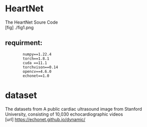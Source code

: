 # HeartNet
The HeartNet Soure Code    
[fig] ./fig1.png
## requirment:  
            numpy==1.22.4  
            torch==1.8.1  
            cuda ==11.1  
            torchvison==0.14  
            opencv==4.6.0  
            echonet==1.0  
            
# dataset

The datasets from A public cardiac ultrasound image from Stanford University, consisting of 10,030 echocardiographic videos  
[url] https://echonet.github.io/dynamic/


            
